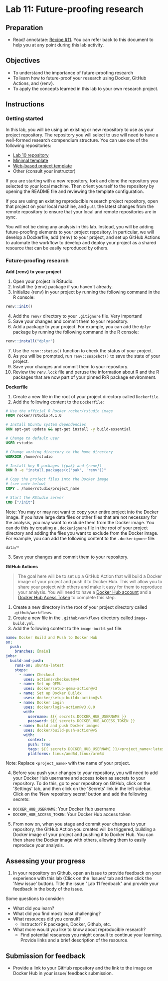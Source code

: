 # Lab 11: Future-proofing research

## Preparation

- Read/ annotatae: [Recipe \#11](https://qtalr.com/resources/recipes/recipe-11/). You can refer back to this document to help you at any point during this lab activity.

## Objectives

- To understand the importance of future-proofing research
- To learn how to future-proof your research using Docker, GitHub Actions, and {renv}.
- To apply the concepts learned in this lab to your own research project.

## Instructions

### Getting started

In this lab, you will be using an existing or new repository to use as your project repository. The repository you will select to use will need to have a well-formed research compendium structure. You can use one of the following repositories:

- [Lab 10 repository](https://github.com/qtalr/lab-10)
- [Minimal template](https://github.com/qtalr/project)
- [Web-based project template](https://github.com/qtalr/project_web)
- Other (consult your instructor)

If you are starting with a new repository, fork and clone the repository you selected to your local machine. Then orient yourself to the repository by opening the README file and reviewing the template configuration.

If you are using an existing reproducible research project repository, open that project on your local machine, and `pull` the latest changes from the remote repository to ensure that your local and remote repositories are in sync.

You will not be doing any analysis in this lab. Instead, you will be adding future-proofing elements to your project repository. In particular, we will develop a Dockerfile, add {renv} to your project, and set up GitHub Actions to automate the workflow to develop and deploy your project as a shared resource that can be easily reproduced by others.

### Future-proofing research

**Add {renv} to your project**

1. Open your project in RStudio.
2. Install the {renv} package if you haven't already.
3. Initialize {renv} in your project by running the following command in the R console:

```r
renv::init()
```

4. Add the `renv/` directory to your `.gitignore` file. Very important!
5. Save your changes and commit them to your repository.
6. Add a package to your project. For example, you can add the `dplyr` package by running the following command in the R console:

```r
renv::install("dplyr")
```

7. Use the `renv::status()` function to check the status of your project.
8. As you will be prompted, run `renv::snapshot()` to save the state of your project.
9. Save your changes and commit them to your repository.
10. Review the `renv.lock` file and peruse the information about R and the R packages that are now part of your pinned R/R package environment.

**Dockerfile**

1. Create a new file in the root of your project directory called `Dockerfile`.
2. Add the following content to the `Dockerfile`:

```Dockerfile
# Use the official R Rocker rocker/rstudio image
FROM rocker/rstudio:4.1.0

# Install Ubuntu system dependencies
RUN apt-get update && apt-get install -y build-essential

# Change to default user
USER rstudio

# Change working directory to the home directory
WORKDIR /home/rstudio

# Install key R packages ({pak} and {renv})
RUN R -e "install.packages(c('pak', 'renv'))"

# Copy the project files into the Docker image
# (see note below)
COPY . /home/rstudio/project_name

# Start the RStudio server
CMD ["/init"]

```

Note: You may or may not want to copy your entire project into the Docker image. If you have large data files or other files that are not necessary for the analysis, you may want to exclude them from the Docker image. You can do this by creating a `.dockerignore` file in the root of your project directory and adding the files you want to exclude from the Docker image. For example, you can add the following content to the `.dockerignore` file:

```plaintext
data/*
```

3. Save your changes and commit them to your repository.

**GitHub Actions**

> The goal here will be to set up a GitHub Action that will build a Docker image of your project and push it to Docker Hub. This will allow you to share your project with others and make it easy for them to reproduce your analysis. You will need to have a [Docker Hub account](https://app.docker.com/signup) and a [Docker Hub Acess Token](https://app.docker.com/settings/personal-access-tokens) to complete this step.

1. Create a new directory in the root of your project directory called `.github/workflows`.
2. Create a new file in the `.github/workflows` directory called `image-build.yml`.
3. Add the following content to the `image-build.yml` file:

```yaml
name: Docker Build and Push to Docker Hub
on:
  push:
    branches: [main]
jobs:
  build-and-push:
    runs-on: ubuntu-latest
    steps:
      - name: Checkout
        uses: actions/checkout@v4
      - name: Set up QEMU
        uses: docker/setup-qemu-action@v3
      - name: Set up Docker Buildx
        uses: docker/setup-buildx-action@v3
      - name: Docker Login
        uses: docker/login-action@v3.0.0
        with:
          username: ${{ secrets.DOCKER_HUB_USERNAME }}
          password: ${{ secrets.DOCKER_HUB_ACCESS_TOKEN }}
      - name: Build and push Docker images
        uses: docker/build-push-action@v5
        with:
          context: .
          push: true
          tags: ${{ secrets.DOCKER_HUB_USERNAME }}/<project_name>:latest
          platforms: linux/amd64,linux/arm64
```

Note: Replace `<project_name>` with the name of your project.

4. Before you push your changes to your repository, you will need to add your Docker Hub username and access token as secrets to your repository. To do this, go to your repository on GitHub, click on the 'Settings' tab, and then click on the 'Secrets' link in the left sidebar. Click on the 'New repository secret' button and add the following secrets:

- `DOCKER_HUB_USERNAME`: Your Docker Hub username
- `DOCKER_HUB_ACCESS_TOKEN`: Your Docker Hub access token

5. From now on, when you stage and commit your changes to your repository, the GitHub Action you created will be triggered, building a Docker image of your project and pushing it to Docker Hub. You can then share the Docker image with others, allowing them to easily reproduce your analysis.

## Assessing your progress

1. In your repository on Github, open an issue to provide feedback on your experience with this lab (Click on the 'Issues' tab and then click the 'New issue' button). Title the issue "Lab 11 feedback" and provide your feedback in the body of the issue.

Some questions to consider:

- What did you learn?
- What did you find most/ least challenging?
- What resources did you consult?
  - Instructor? R packages, Docker, Github, etc.
- What more would you like to know about reproducible research?
  - Find potential resources you might consult to continue your learning. Provide links and a brief description of the resource.

## Submission for feedback

- Provide a link to your GitHub repository and the link to the image on Docker Hub in your issue/ feedback submission.

